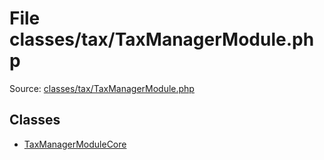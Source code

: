 File classes/tax/TaxManagerModule.php
=========

Source: [classes/tax/TaxManagerModule.php](https://github.com/PrestaShop/PrestaShop/blob/1.6.1.3/classes/tax/TaxManagerModule.php)


Classes
-------

* [TaxManagerModuleCore](class.TaxManagerModuleCore.md)

